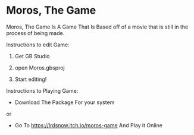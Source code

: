 # Moros, The Game
Moros, The Game Is A Game That Is Based off of a movie that is still in the process of being made.

Instructions to edit Game:
1. Get GB Studio

2. open Moros.gbsproj

3. Start editing!

Instructions to Playing Game:
- Download The Package For your system

or

- Go To https://lrdsnow.itch.io/moros-game And Play it Online

